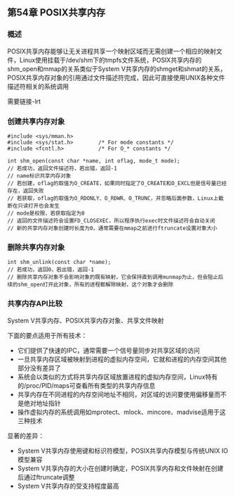 ## 第54章 POSIX共享内存

### 概述

POSIX共享内存能够让无关进程共享一个映射区域而无需创建一个相应的映射文件，Linux使用挂载于/dev/shm下的tmpfs文件系统，POSIX共享内存的shm_open和mmap的关系类似于System V共享内存的shmget和shmat的关系，POSIX共享内存对象的引用通过文件描述符完成，因此可直接使用UNIX各种文件描述符相关的系统调用

需要链接-lrt

### 创建共享内存对象

```
#include <sys/mman.h>
#include <sys/stat.h>        /* For mode constants */
#include <fcntl.h>           /* For O_* constants */

int shm_open(const char *name, int oflag, mode_t mode);
// 若成功，返回文件描述符，若出错，返回-1
// name标识共享内存对象
// 若创建，oflag的取值为O_CREATE，如果同时指定了O_CREATE和O_EXCL但是信号量已经存在，返回失败
// 若获取，oflag的取值为O_RDONLY、O_RDWR、O_TRUNC，并忽略后面参数，Linux上截断在只读打开也会发生
// mode是权限，若获取指定为0
// 返回的文件描述符会设置FD_CLOSEXEC，所以程序执行exec时文件描述符会自动关闭
// 新的共享内存对象创建时长度为0，通常需要在mmap之前进行ftruncate设置对象大小
```

### 删除共享内存对象

```
int shm_unlink(const char *name);
// 若成功，返回0，若出错，返回-1
// 删除共享内存对象不会影响对象的既有映射，它会保持直到调用munmap为止，但会阻止后续的shm_open打开此对象，所有的进程都解除映射，这个对象才会删除
```

### 共享内存API比较

System V共享内存、POSIX共享内存对象、共享文件映射

下面的要点适用于所有技术：

* 它们提供了快速的IPC，通常需要一个信号量同步对共享区域的访问
* 一旦共享内存区域被映射到进程的虚拟内存空间，它就和进程的内存空间其他部分没有差异了
* 系统会以类似的方式将共享内存区域放置进程的虚拟内存空间，Linux特有的/proc/PID/maps可查看所有类型的共享内存信息
* 共享内存在不同进程的内存空间地址不相同，对区域的访问要使用偏移量而不是绝对地址指针
* 操作虚拟内存的系统调用如mprotect、mlock、mincore、madvise适用于这三种技术

显著的差异：

* System V共享内存使用键和标识符模型，POSIX共享内存模型与传统UNIX IO模型兼容
* System V共享内存的大小在创建时确定，POSIX共享内存和文件映射在创建后通过ftruncate调整
* System V共享内存的受支持程度最高
